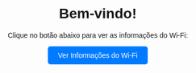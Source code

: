 <!DOCTYPE html>
<html lang="pt-BR">
<head>
    <meta charset="UTF-8">
    <meta name="viewport" content="width=device-width, initial-scale=1.0">
    <title>Informações do Wi-Fi</title>
    <style>
        body {
            font-family: Arial, sans-serif;
            text-align: center;
            margin: 20px;
        }
        a {
            text-decoration: none;
            color: white;
            background-color: #007BFF;
            padding: 10px 20px;
            border-radius: 5px;
            display: inline-block;
        }
        a:hover {
            background-color: #0056b3;
        }
    </style>
</head>
<body>
    <h1>Bem-vindo!</h1>
    <p>Clique no botão abaixo para ver as informações do Wi-Fi:</p>
    <a href="#" onclick="alert('Nome da Rede: BARBEARIA MEDEIROS 2.4 GHz\nSenha: medeiros22\nCriptografia: WPA/WPA2')">
        Ver Informações do Wi-Fi
    </a>
</body>
</html>
